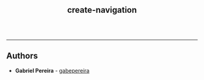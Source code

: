 <div align="center">
<br/>
<br/>
<h2>
create-navigation
</h2>
<br/>
<br/>
</div>

----------------
## Authors

* **Gabriel Pereira** - [gabepereira](https://github.com/gabepereira)